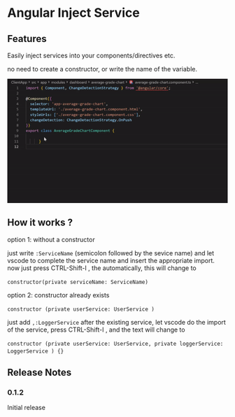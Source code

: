 # Angular Inject Service

## Features

Easily inject services into your components/directives etc.

no need to create a constructor, or write the name of the variable.

![Use Extension](images/inject.gif)

## How it works ?

option 1: without a constructor

just write `:ServiceName`  (semicolon followed by the sevice name) and let vscode to complete the service name and insert the appropriate import.
now just press CTRL-Shift-I  , the automatically, this will change to

`constructor(private serviceName: ServiceName)`

option 2: constructor already exists

`constructor (private userService: UserService )`

just add `,:LoggerService`   after the existing service,  let vscode do the import of the service, press CTRL-Shift-I , and the text will change to

`constructor (private userService: UserService, private loggerService: LoggerService ) {}`





## Release Notes



### 0.1.2

Initial release 

